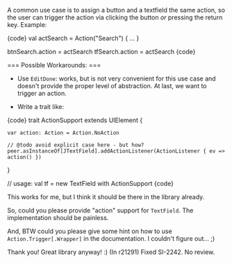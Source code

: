 A common use case is to assign a button and a textfield the same action, so the user can trigger the action via clicking the button _or_ pressing the return key. Example:

{code}
val actSearch = Action("Search") { ... }

btnSearch.action = actSearch
tfSearch.action = actSearch
{code}

=== Possible Workarounds: ===

 * Use `EditDone`: works, but is not very convenient for this use case and doesn't provide the proper level of abstraction. At last, we want to trigger an action.

 * Write a trait like:

{code}
trait ActionSupport extends UIElement {

	var action: Action = Action.NoAction

	// @todo avoid explicit case here - but how?
	peer.asInstanceOf[JTextField].addActionListener(ActionListener { ev => action() })
}

// usage:
val tf = new TextField with ActionSupport
{code}

This works for me, but I think it should be there in the library already.

So, could you please provide "action" support for `TextField`. The implementation should be painless.

And, BTW could you please give some hint on how to use `Action.Trigger[.Wrapper]` in the documentation. I couldn't figure out... ;)

Thank you! Great library anyway! :)
(In r21291) Fixed SI-2242. No review.
